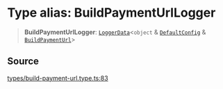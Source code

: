 # Type alias: BuildPaymentUrlLogger

> **BuildPaymentUrlLogger**: [`LoggerData`](LoggerData.md)\<`object` & [`DefaultConfig`](DefaultConfig.md) & [`BuildPaymentUrl`](BuildPaymentUrl.md)\>

## Source

[types/build-payment-url.type.ts:83](https://github.com/lehuygiang28/vnpay/blob/e5d2c2c4802c32c8fbad34e0595b2cfeb2281905/src/types/build-payment-url.type.ts#L83)
